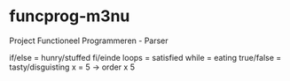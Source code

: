 # funcprog-m3nu
Project Functioneel Programmeren - Parser

if/else = hunry/stuffed
fi/einde loops = satisfied
while = eating
true/false = tasty/disguisting
x = 5    -> order x 5
